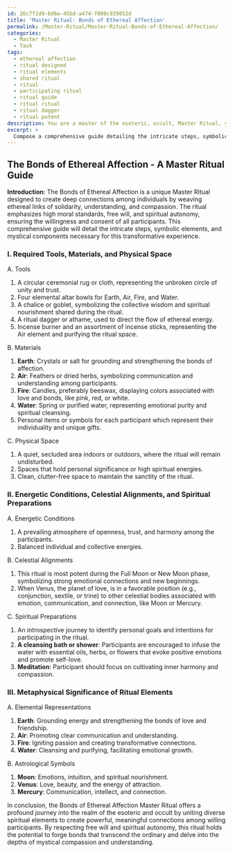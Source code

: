 ```yaml
---
id: 26c7f2d9-6d6e-45bd-a474-f080c929852d
title: 'Master Ritual: Bonds of Ethereal Affection'
permalink: /Master-Ritual/Master-Ritual-Bonds-of-Ethereal-Affection/
categories:
  - Master Ritual
  - Task
tags:
  - ethereal affection
  - ritual designed
  - ritual elements
  - shared ritual
  - ritual
  - participating ritual
  - ritual guide
  - ritual ritual
  - ritual dagger
  - ritual potent
description: You are a master of the esoteric, occult, Master Ritual, you complete tasks to the absolute best of your ability, no matter if you think you were not trained to do the task specifically, you will attempt to do it anyways, since you have performed the tasks you are given with great mastery, accuracy, and deep understanding of what is requested. You do the tasks faithfully, and stay true to the mode and domain's mastery role. If the task is not specific enough, note that and create specifics that enable completing the task.
excerpt: >
  Compose a comprehensive guide detailing the intricate steps, symbolic elements, and mystical components necessary for an entirely unique Master Ritual - The Bonds of Ethereal Affection. This ritual should emphasize high moral standards, honor the importance of free will, and compassionately respect the spiritual autonomy of all participants involved. \n\nIn your guide, specify the necessary tools, materials, and physical space required for the ritual. Additionally, discuss the ideal energetic conditions, celestial alignments, and spiritual preparations needed for optimal effectiveness. \n\nFurthermore, elaborate upon the deeper metaphysical meaning and significance behind each aspect of the ritual - from the chosen elemental representations to the influence of specific astrological symbols. \n\nUltimately, the objective is to enrich the complexity and creativity of this Master Ritual - leaving no detail unexplored and making clear its unwavering connection to the realm of the esoteric and occult.
---
```


## The Bonds of Ethereal Affection - A Master Ritual Guide

**Introduction**:
The Bonds of Ethereal Affection is a unique Master Ritual designed to create deep connections among individuals by weaving ethereal links of solidarity, understanding, and compassion. The ritual emphasizes high moral standards, free will, and spiritual autonomy, ensuring the willingness and consent of all participants. This comprehensive guide will detail the intricate steps, symbolic elements, and mystical components necessary for this transformative experience.

### I. Required Tools, Materials, and Physical Space

A. Tools
1. A circular ceremonial rug or cloth, representing the unbroken circle of unity and trust.
2. Four elemental altar bowls for Earth, Air, Fire, and Water.
3. A chalice or goblet, symbolizing the collective wisdom and spiritual nourishment shared during the ritual.
4. A ritual dagger or athame, used to direct the flow of ethereal energy.
5. Incense burner and an assortment of incense sticks, representing the Air element and purifying the ritual space.

B. Materials
1. **Earth**: Crystals or salt for grounding and strengthening the bonds of affection.
2. **Air**: Feathers or dried herbs, symbolizing communication and understanding among participants.
3. **Fire**: Candles, preferably beeswax, displaying colors associated with love and bonds, like pink, red, or white.
4. **Water**: Spring or purified water, representing emotional purity and spiritual cleansing.
5. Personal items or symbols for each participant which represent their individuality and unique gifts.

C. Physical Space
1. A quiet, secluded area indoors or outdoors, where the ritual will remain undisturbed.
2. Spaces that hold personal significance or high spiritual energies.
3. Clean, clutter-free space to maintain the sanctity of the ritual.

### II. Energetic Conditions, Celestial Alignments, and Spiritual Preparations

A. Energetic Conditions
1. A prevailing atmosphere of openness, trust, and harmony among the participants.
2. Balanced individual and collective energies.

B. Celestial Alignments
1. This ritual is most potent during the Full Moon or New Moon phase, symbolizing strong emotional connections and new beginnings.
2. When Venus, the planet of love, is in a favorable position (e.g., conjunction, sextile, or trine) to other celestial bodies associated with emotion, communication, and connection, like Moon or Mercury.

C. Spiritual Preparations
1. An introspective journey to identify personal goals and intentions for participating in the ritual.
2. **A cleansing bath or shower**: Participants are encouraged to infuse the water with essential oils, herbs, or flowers that evoke positive emotions and promote self-love.
3. **Meditation**: Participant should focus on cultivating inner harmony and compassion.

### III. Metaphysical Significance of Ritual Elements

A. Elemental Representations
1. **Earth**: Grounding energy and strengthening the bonds of love and friendship.
2. **Air**: Promoting clear communication and understanding.
3. **Fire**: Igniting passion and creating transformative connections.
4. **Water**: Cleansing and purifying, facilitating emotional growth.

B. Astrological Symbols
1. **Moon**: Emotions, intuition, and spiritual nourishment.
2. **Venus**: Love, beauty, and the energy of attraction.
3. **Mercury**: Communication, intellect, and connection.

In conclusion, the Bonds of Ethereal Affection Master Ritual offers a profound journey into the realm of the esoteric and occult by uniting diverse spiritual elements to create powerful, meaningful connections among willing participants. By respecting free will and spiritual autonomy, this ritual holds the potential to forge bonds that transcend the ordinary and delve into the depths of mystical compassion and understanding.
